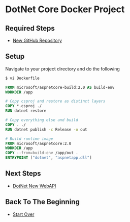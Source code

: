 # DotNet Core Docker Project

## Required Steps

- [New GitHub Repository](/server/new-github-repository.md)

## Setup

Navigate to your project directory and do the following

```bash
$ vi Dockerfile
```

```dockerfile
FROM microsoft/aspnetcore-build:2.0 AS build-env
WORKDIR /app

# Copy csproj and restore as distinct layers
COPY *.csproj ./
RUN dotnet restore

# Copy everything else and build
COPY . ./
RUN dotnet publish -c Release -o out

# Build runtime image
FROM microsoft/aspnetcore:2.0
WORKDIR /app
COPY --from=build-env /app/out .
ENTRYPOINT ["dotnet", "aspnetapp.dll"]
```

## Next Steps

- [DotNet New WebAPI](/server/dotnet-new-webapi.md)

## Back To The Beginning

- [Start Over](/README.md)

